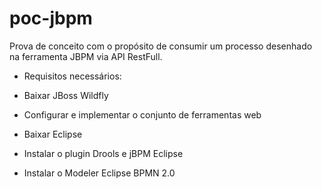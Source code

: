 # poc-jbpm
Prova de conceito com o propósito de consumir um processo desenhado na ferramenta JBPM via API RestFull.

- Requisitos necessários:

-	Baixar JBoss Wildfly
-	Configurar e implementar o conjunto de ferramentas web
-	Baixar Eclipse
-	Instalar o plugin Drools e jBPM Eclipse
-	Instalar o Modeler Eclipse BPMN 2.0

